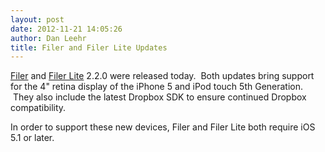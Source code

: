 ```yaml
---
layout: post
date: 2012-11-21 14:05:26
author: Dan Leehr
title: Filer and Filer Lite Updates
---
```


[Filer](/filer/) and [Filer Lite](/filerlite/) 2.2.0 were released today. &nbsp;Both updates bring support for the 4" retina display of the iPhone 5 and iPod touch 5th Generation. &nbsp;They also include the latest Dropbox SDK to ensure continued Dropbox compatibility.

In order to support these new devices, Filer and Filer Lite both require iOS 5.1 or later.
